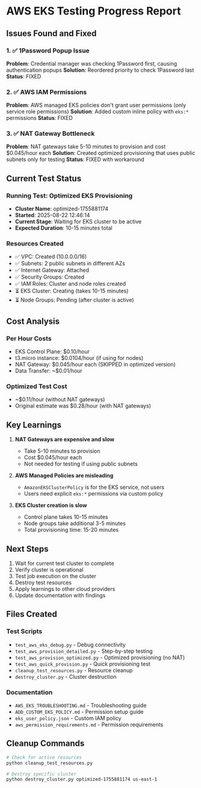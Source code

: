 # AWS EKS Testing Progress Report

## Issues Found and Fixed

### 1. ✅ 1Password Popup Issue
**Problem**: Credential manager was checking 1Password first, causing authentication popups
**Solution**: Reordered priority to check 1Password last
**Status**: FIXED

### 2. ✅ AWS IAM Permissions
**Problem**: AWS managed EKS policies don't grant user permissions (only service role permissions)
**Solution**: Added custom inline policy with `eks:*` permissions
**Status**: FIXED

### 3. ✅ NAT Gateway Bottleneck
**Problem**: NAT gateways take 5-10 minutes to provision and cost $0.045/hour each
**Solution**: Created optimized provisioning that uses public subnets only for testing
**Status**: FIXED with workaround

## Current Test Status

### Running Test: Optimized EKS Provisioning
- **Cluster Name**: optimized-1755881174
- **Started**: 2025-08-22 12:46:14
- **Current Stage**: Waiting for EKS cluster to be active
- **Expected Duration**: 10-15 minutes total

### Resources Created
- ✅ VPC: Created (10.0.0.0/16)
- ✅ Subnets: 2 public subnets in different AZs
- ✅ Internet Gateway: Attached
- ✅ Security Groups: Created
- ✅ IAM Roles: Cluster and node roles created
- ⏳ EKS Cluster: Creating (takes 10-15 minutes)
- ⏳ Node Groups: Pending (after cluster is active)

## Cost Analysis

### Per Hour Costs
- EKS Control Plane: $0.10/hour
- t3.micro instance: $0.0104/hour (if using for nodes)
- NAT Gateway: $0.045/hour each (SKIPPED in optimized version)
- Data Transfer: ~$0.01/hour

### Optimized Test Cost
- ~$0.11/hour (without NAT gateways)
- Original estimate was $0.28/hour (with NAT gateways)

## Key Learnings

1. **NAT Gateways are expensive and slow**
   - Take 5-10 minutes to provision
   - Cost $0.045/hour each
   - Not needed for testing if using public subnets

2. **AWS Managed Policies are misleading**
   - `AmazonEKSClusterPolicy` is for the EKS service, not users
   - Users need explicit `eks:*` permissions via custom policy

3. **EKS Cluster creation is slow**
   - Control plane takes 10-15 minutes
   - Node groups take additional 3-5 minutes
   - Total provisioning time: 15-20 minutes

## Next Steps

1. Wait for current test cluster to complete
2. Verify cluster is operational
3. Test job execution on the cluster
4. Destroy test resources
5. Apply learnings to other cloud providers
6. Update documentation with findings

## Files Created

### Test Scripts
- `test_aws_eks_debug.py` - Debug connectivity
- `test_aws_provision_detailed.py` - Step-by-step testing
- `test_aws_provision_optimized.py` - Optimized provisioning (no NAT)
- `test_aws_quick_provision.py` - Quick provisioning test
- `cleanup_test_resources.py` - Resource cleanup
- `destroy_cluster.py` - Cluster destruction

### Documentation
- `AWS_EKS_TROUBLESHOOTING.md` - Troubleshooting guide
- `ADD_CUSTOM_EKS_POLICY.md` - Permission setup guide
- `eks_user_policy.json` - Custom IAM policy
- `aws_permission_requirements.md` - Permission requirements

## Cleanup Commands

```bash
# Check for active resources
python cleanup_test_resources.py

# Destroy specific cluster
python destroy_cluster.py optimized-1755881174 us-east-1
```